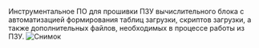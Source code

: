 Инструментальное ПО для прошивки ПЗУ вычислительного блока с автоматизацией формирования таблиц загрузки, скриптов загрузки, а также дополнительных файлов, необходимых в процессе работы из ПЗУ.
![Снимок](https://github.com/ArcSigov/generator/assets/48837966/5b40d21e-ab45-43f2-b49b-296d5fc22e89)
